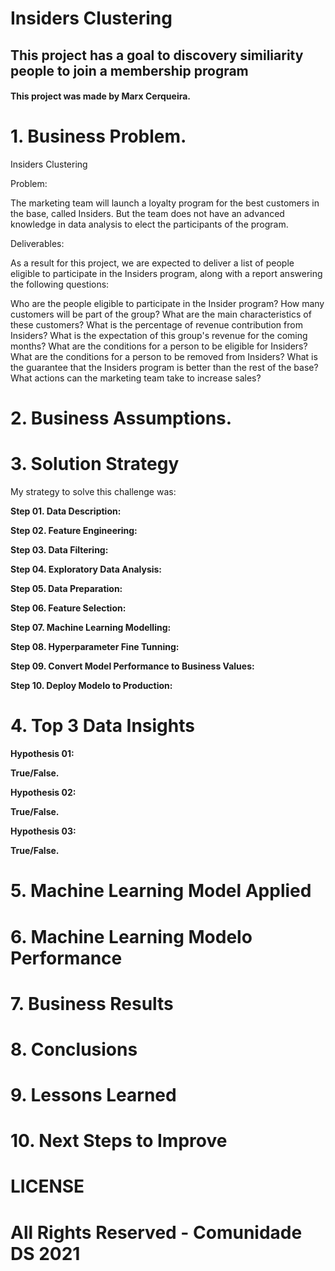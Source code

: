 # Insiders Clustering

## This project has a goal to discovery similiarity people to join a membership program

#### This project was made by Marx Cerqueira.

# 1. Business Problem.

Insiders Clustering



Problem:

The marketing team will launch a loyalty program for the best customers in the base, called Insiders. But the team does not have an advanced knowledge in data analysis to elect the participants of the program.

Deliverables:

As a result for this project, we are expected to deliver a list of people eligible to participate in the Insiders program, along with a report answering the following questions:

Who are the people eligible to participate in the Insider program?
How many customers will be part of the group?
What are the main characteristics of these customers?
What is the percentage of revenue contribution from Insiders?
What is the expectation of this group's revenue for the coming months?
What are the conditions for a person to be eligible for Insiders?
What are the conditions for a person to be removed from Insiders?
What is the guarantee that the Insiders program is better than the rest of the base?
What actions can the marketing team take to increase sales?

# 2. Business Assumptions.

# 3. Solution Strategy

My strategy to solve this challenge was:

**Step 01. Data Description:**

**Step 02. Feature Engineering:**

**Step 03. Data Filtering:**

**Step 04. Exploratory Data Analysis:**

**Step 05. Data Preparation:**

**Step 06. Feature Selection:**

**Step 07. Machine Learning Modelling:**

**Step 08. Hyperparameter Fine Tunning:**

**Step 09. Convert Model Performance to Business Values:**

**Step 10. Deploy Modelo to Production:**

# 4. Top 3 Data Insights

**Hypothesis 01:**

**True/False.**

**Hypothesis 02:**

**True/False.**

**Hypothesis 03:**

**True/False.**

# 5. Machine Learning Model Applied

# 6. Machine Learning Modelo Performance

# 7. Business Results

# 8. Conclusions

# 9. Lessons Learned

# 10. Next Steps to Improve

# LICENSE

# All Rights Reserved - Comunidade DS 2021
